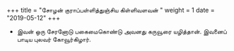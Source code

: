 ﻿+++
title = "சோழன் குராப்பள்ளித்துஞ்சிய கிள்ளிவளவன்  "
weight = 1
date = "2019-05-12"
+++


-  இவன் ஒரு சேரனோடு பகைமைகொண்டு அவனது கருவூரை யழித்தான். இவனைப் பாடிய புலவர் கோவூர்கிழார். 
  
